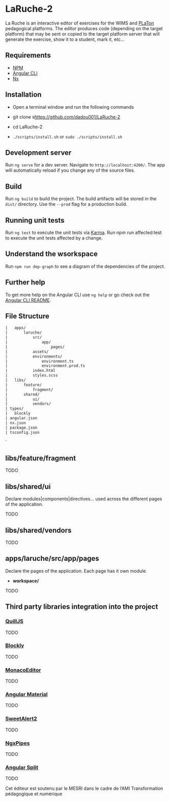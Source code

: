 # LaRuche-2

La Ruche is an interactive editor of exercises for the WIMS and [PLaTon](https://github.com/PremierLangage) pedagogical platforms. The editor produces code (depending on the target platform) that may be sent or copied to the target platform server that will generate the exercise, show it to a student, mark it, etc...

## Requirements

- [NPM](https://www.npmjs.com/get-npm)
- [Angular CLI](https://cli.angular.io)
- [Nx](https://nx.dev/angular/getting-started/why-nx)

## Installation

- Open a terminal window and run the following commands

- git clone s<https://github.com/dadou001/LaRuche-2>
- cd LaRuche-2

- `./scripts/install.sh` or `sudo ./scripts/install.sh`

## Development server

Run `ng serve` for a dev server. Navigate to `http://localhost:4200/`. The app will automatically reload if you change any of the source files.

## Build

Run `ng build` to build the project. The build artifacts will be stored in the `dist/` directory. Use the `--prod` flag for a production build.

## Running unit tests

Run `ng test` to execute the unit tests via [Karma](https://karma-runner.github.io).
Run npm run affected:test to execute the unit tests affected by a change.

## Understand the wsorkspace

Run `npm run dep-graph` to see a diagram of the dependencies of the project.

## Further help

To get more help on the Angular CLI use `ng help` or go check out the [Angular CLI README](https://github.com/angular/angular-cli/blob/master/README.md).

## File Structure

```txt
|   apps/
|       laruche/
|           src/
|               app/
|                   pages/
|           assets/
|           environments/
|               environment.ts
|               environment.prod.ts
|           index.html
|           styles.scss
|   libs/
|       feature/
|           fragment/
|       shared/
|           ui/
|           vendors/
| types/
|   blockly
| angular.json
| nx.json
| package.json
| tsconfig.json
```

`

## libs/feature/fragment

TODO

## libs/shared/ui

Declare modules|components|directives... used across the different pages of the application.

TODO

## libs/shared/vendors

TODO

## apps/laruche/src/app/pages

Declare the pages of the application. Each page has it own module.

- **workspace/**

 TODO

## Third party libraries integration into the project

### [QuillJS](https://www.npmjs.com/package/ngx-quill)

TODO

### [Blockly](https://www.npmjs.com/package/ngx-monaco-editor)

TODO

### [MonacoEditor](https://www.npmjs.com/package/ngx-monaco-editor)

TODO

### [Angular Material](https://material.angular.io/)

TODO

### [SweetAlert2](https://www.npmjs.com/package/ngx-sweetalert2)

TODO

### [NgxPipes](https://www.npmjs.com/package/ngx-pipes)

TODO

### [Angular Split](https://www.npmjs.com/package/angular-split)

TODO

Cet éditeur est soutenu par le MESRI dans le cadre de l’AMI Transformation pédagogique et numérique
